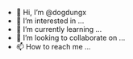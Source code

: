 - 👋 Hi, I’m @dogdungx
- 👀 I’m interested in ...
- 🌱 I’m currently learning ...
- 💞️ I’m looking to collaborate on ...
- 📫 How to reach me ...

<!---
dogdungx/dogdungx is a ✨ special ✨ repository because its `README.md` (this file) appears on your GitHub profile.
You can click the Preview link to take a look at your changes.
--->
